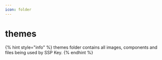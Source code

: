 ```yaml
---
icon: folder
---
```


# themes

{% hint style="info" %}
themes folder contains all images, components and files being used by SSP Key.
{% endhint %}
